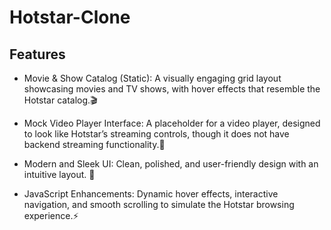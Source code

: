 # Hotstar-Clone

## Features

- Movie & Show Catalog (Static): A visually engaging grid layout showcasing movies and TV shows, with hover effects that resemble the Hotstar catalog.🎬

-  Mock Video Player Interface: A placeholder for a video player, designed to look like Hotstar’s streaming controls, though it does not have backend streaming functionality.🎥

-  Modern and Sleek UI: Clean, polished, and user-friendly design with an intuitive layout. 🎨

-  JavaScript Enhancements: Dynamic hover effects, interactive navigation, and smooth scrolling to simulate the Hotstar browsing experience.⚡
